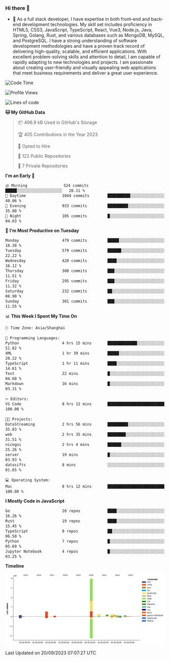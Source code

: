 ### Hi there 👋

- 🌱 As a full stack developer, I have expertise in both front-end and back-end development technologies. My skill set includes proficiency in HTML5, CSS3, JavaScript, TypeScript, React, Vue3, Node.js, Java, Spring, Golang, Rust, and various databases such as MongoDB, MySQL, and PostgreSQL. I have a strong understanding of software development methodologies and have a proven track record of delivering high-quality, scalable, and efficient applications. With excellent problem-solving skills and attention to detail, I am capable of rapidly adapting to new technologies and projects. I am passionate about creating user-friendly and visually appealing web applications that meet business requirements and deliver a great user experience.

<!--START_SECTION:waka-->
![Code Time](http://img.shields.io/badge/Code%20Time-1%2C147%20hrs%2039%20mins-blue)

![Profile Views](http://img.shields.io/badge/Profile%20Views-4-blue)

![Lines of code](https://img.shields.io/badge/From%20Hello%20World%20I%27ve%20Written-6.0%20million%20lines%20of%20code-blue)

**🐱 My GitHub Data** 

> 📦 496.9 kB Used in GitHub's Storage 
 > 
> 🏆 405 Contributions in the Year 2023
 > 
> 💼 Opted to Hire
 > 
> 📜 122 Public Repositories 
 > 
> 🔑 7 Private Repositories 
 > 
**I'm an Early 🐤** 

```text
🌞 Morning                524 commits         █████░░░░░░░░░░░░░░░░░░░░   20.11 % 
🌆 Daytime                1044 commits        ██████████░░░░░░░░░░░░░░░   40.06 % 
🌃 Evening                933 commits         █████████░░░░░░░░░░░░░░░░   35.80 % 
🌙 Night                  105 commits         █░░░░░░░░░░░░░░░░░░░░░░░░   04.03 % 
```
📅 **I'm Most Productive on Tuesday** 

```text
Monday                   479 commits         █████░░░░░░░░░░░░░░░░░░░░   18.38 % 
Tuesday                  579 commits         ██████░░░░░░░░░░░░░░░░░░░   22.22 % 
Wednesday                420 commits         ████░░░░░░░░░░░░░░░░░░░░░   16.12 % 
Thursday                 300 commits         ███░░░░░░░░░░░░░░░░░░░░░░   11.51 % 
Friday                   295 commits         ███░░░░░░░░░░░░░░░░░░░░░░   11.32 % 
Saturday                 232 commits         ██░░░░░░░░░░░░░░░░░░░░░░░   08.90 % 
Sunday                   301 commits         ███░░░░░░░░░░░░░░░░░░░░░░   11.55 % 
```


📊 **This Week I Spent My Time On** 

```text
🕑︎ Time Zone: Asia/Shanghai

💬 Programming Languages: 
Python                   4 hrs 15 mins       █████████████░░░░░░░░░░░░   51.82 % 
XML                      1 hr 39 mins        █████░░░░░░░░░░░░░░░░░░░░   20.22 % 
TypeScript               1 hr 11 mins        ████░░░░░░░░░░░░░░░░░░░░░   14.61 % 
Text                     22 mins             █░░░░░░░░░░░░░░░░░░░░░░░░   04.60 % 
Markdown                 16 mins             █░░░░░░░░░░░░░░░░░░░░░░░░   03.31 % 

🔥 Editors: 
VS Code                  8 hrs 12 mins       █████████████████████████   100.00 % 

🐱‍💻 Projects: 
DataStreaming            2 hrs 56 mins       █████████░░░░░░░░░░░░░░░░   35.83 % 
web                      2 hrs 35 mins       ████████░░░░░░░░░░░░░░░░░   31.51 % 
nicegui                  2 hrs 4 mins        ██████░░░░░░░░░░░░░░░░░░░   25.26 % 
server                   19 mins             █░░░░░░░░░░░░░░░░░░░░░░░░   03.93 % 
datasifts                8 mins              ░░░░░░░░░░░░░░░░░░░░░░░░░   01.65 % 

💻 Operating System: 
Mac                      8 hrs 12 mins       █████████████████████████   100.00 % 
```

**I Mostly Code in JavaScript** 

```text
Go                       20 repos            ████░░░░░░░░░░░░░░░░░░░░░   16.26 % 
Rust                     19 repos            ████░░░░░░░░░░░░░░░░░░░░░   15.45 % 
TypeScript               8 repos             ██░░░░░░░░░░░░░░░░░░░░░░░   06.50 % 
Python                   7 repos             █░░░░░░░░░░░░░░░░░░░░░░░░   05.69 % 
Jupyter Notebook         4 repos             █░░░░░░░░░░░░░░░░░░░░░░░░   03.25 % 
```



**Timeline**

![Lines of Code chart](https://raw.githubusercontent.com/elton/elton/main/assets/bar_graph.png)


 Last Updated on 20/09/2023 07:07:27 UTC
<!--END_SECTION:waka-->

<!--
**elton/elton** is a ✨ _special_ ✨ repository because its `README.md` (this file) appears on your GitHub profile.

Here are some ideas to get you started:

- 🔭 I’m currently working on ...
- 🌱 I’m currently learning ...
- 👯 I’m looking to collaborate on ...
- 🤔 I’m looking for help with ...
- 💬 Ask me about ...
- 📫 How to reach me: ...
- 😄 Pronouns: ...
- ⚡ Fun fact: ...
-->
